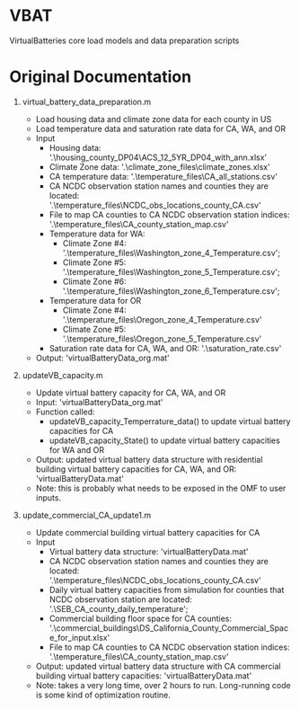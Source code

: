 # VBAT
VirtualBatteries core load models and data preparation scripts

# Original Documentation
1. virtual_battery_data_preparation.m
	*	Load housing data and climate zone data for each county in US
	*	Load temperature data and saturation rate data for CA, WA, and OR
	*	Input
		*	Housing data: ‘.\housing_county_DP04\ACS_12_5YR_DP04_with_ann.xlsx’ 
		*	Climate Zone data: '.\climate_zone_files\climate_zones.xlsx'
		*	CA temperature data: '.\temperature_files\CA_all_stations.csv'
		*	CA NCDC observation station names and counties they are located: '.\temperature_files\NCDC_obs_locations_county_CA.csv'
		*	File to map CA counties to CA NCDC observation station indices: '.\temperature_files\CA_county_station_map.csv'
		*	Temperature data for WA: 
			*	Climate Zone #4: '.\temperature_files\Washington_zone_4_Temperature.csv';
			*	Climate Zone #5: '.\temperature_files\Washington_zone_5_Temperature.csv';
			*	Climate Zone #6: '.\temperature_files\Washington_zone_6_Temperature.csv';
		*	Temperature data for OR
			*	Climate Zone #4: '.\temperature_files\Oregon_zone_4_Temperature.csv'
			*	Climate Zone #5: '.\temperature_files\Oregon_zone_5_Temperature.csv'
		*	Saturation rate data for CA, WA, and OR: '.\saturation_rate.csv'
	*	Output: 'virtualBatteryData_org.mat'

2. updateVB_capacity.m
	*	Update virtual battery capacity for CA, WA, and OR
	*	Input: 'virtualBatteryData_org.mat'
	*	Function called: 
		*	updateVB_capacity_Temperrature_data() to update virtual battery capacities for CA
		*	updateVB_capacity_State() to update virtual battery capacities for WA and OR
	*	Output: updated virtual battery data structure with residential building virtual battery capacities for CA, WA, and OR: 'virtualBatteryData.mat'
	*	Note: this is probably what needs to be exposed in the OMF to user inputs.

3. update_commercial_CA_update1.m
	*	Update commercial building virtual battery capacities for CA
	*	Input
		*	Virtual battery data structure: 'virtualBatteryData.mat'
		*	CA NCDC observation station names and counties they are located: '.\temperature_files\NCDC_obs_locations_county_CA.csv'
		*	Daily virtual battery capacities from simulation for counties that NCDC observation station are located: '.\SEB_CA_county_daily_temperature\';
		*	Commercial building floor space for CA counties: '.\commercial_buildings\DS_California_County_Commercial_Space_for_input.xlsx'
		*	File to map CA counties to CA NCDC observation station indices: '.\temperature_files\CA_county_station_map.csv'
	*	Output: updated virtual battery data structure with CA commercial building virtual battery capacities: 'virtualBatteryData.mat'
	*	Note: takes a very long time, over 2 hours to run. Long-running code is some kind of optimization routine.